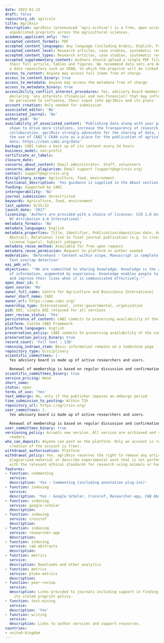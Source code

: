 ```yaml
---
date: 2023-01-23
draft: false
repository_id: agrirxiv
title: AgriRxiv
description: agriRxiv (pronounced ‘agri-archive’) is a free, open access source of
  unpublished preprints across the agricultural sciences.
academic_applicant_only: 'Yes'
accepted_content_formats: PDF
accepted_content_languages: Any language (including Arabic, English, French, Indonesian)
accepted_content_level: Research articles, case studies, systematic reviews
accepted_content_types: Research articles, case studies, systematic reviews
accepted_supplementary_content: Authors should upload a single PDF file including
  their full article, tables and figures. We recommend data sets are deposited into
  a data repository such as CKAN, to which the preprint will be linked.
access_to_content: Anyone may access full items free of charge
access_to_content_binary: true
access_to_metadata: Anyone may access the metadata free of charge
access_to_metadata_binary: true
accessibility_conflict_interest_procedures: Yes, advisory board members commit to
  declaring 'any interests (financial and non-financial) that may influence, or may
  be perceived to influence, their input into agriRxiv and its plans'
account_creation: Only needed for submission
associated_editor: 'No'
associated_journal: 'No'
author_pid: 'No'
availability_of_associated_content: 'Publishing data along with your paper has been
  shown to drive more citations, increase the transparency of research, and support
  collaboration. agriRxiv strongly advocates for the sharing of data, and supports
  the use of CABI’s CKAN site as a place for the publication of agricultural and environmental
  data: https://ckan.cabi.org/data'
backups: CABI takes a back up of its content every 24 hours
business_model: non-profit
certificate_or_labels:
closure_date:
concerns_about_content: Email administrator. Staff, volunteers
concerns_about_plagiarism: Email support (support@agrirxiv.org)
contact: support@agrirxiv.org
disciplinary_scope: Agriculture, food, environment
functional_description: 'Yes guidance is supplied in the About section : https://agrirxiv.org/about/'
funding: Supported by CABI
interoperability: 'No'
journal_submission: Unrestricted
keywords: Agriculture, food, environment
last_update: 9/25/22
launch_date: '2017'
licensing: 'Authors are provided with a choice of licenses: CC0 1.0 Universal, CC
  BY Attribution 4.0 International'
metadata_formats: 'No'
metadata_languages: English
metadata_properties: Title, Identifier, Publication/deposition date, Author name(s),
  Abstract, Relational link to final journal publication (e.g. in crossref metadata),
  License type(s), Subject category
metadata_reuse_method: Available for free upon request
metadata_reuse_permission: Request to platform or author needed
moderation: 'Beforehand : Content within scope, Manuscript is complete (methods, references),
  Text overlap detection'
oai_pmh_url:
objectives: '"We are committed to sharing knowledge. Knowledge is the application
  of information, augmented by experience. Knowledge enables people to support themselves
  and improve their lives when it is communicated effectively."'
open_doar_id: X
open_source: 'No'
owner_full_name: Centre for Agriculture and Bioscience International
owner_short_name: CABI
owner_url: https://www.cabi.org/
ownership_type: International, inter-governmental, organization
pid: DOI, single DOI retained for all versions
peer_review_status: 'Yes'
persistence_of_content: CABI commits to preserving availability of the content
platform: Custom CABI Framework
platform_languages: English
preservation_policy: CABI commits to preserving availability of the content
preservation_policy_binary: true
record_count: 'Full text : 138'
remining_indrawn_item: Basic information remains on a tombstone page
repository_type: Disciplinary
scientific_committees: |-
  Yes advisory board is made up of active researchers and users.

  Renewal of membership is based on regular discussion and confirmation of commitment
scientific_committees_binary: true
service_pricing: None
short_name:
status: open
terms_of_use: 'Yes'
text_embargo: No, only if the publisher imposes an embargo period
time_submission_to_posting: Within 72h
repository_url: https://agrirxiv.org/
user_committees: |-
  Yes advisory board is made up of active researchers and users.

  Renewal of membership is based on regular discussion and confirmation of commitment
user_committees_binary: true
versioning_policy: Accepts new version. All version are archieved and visible for
  readers.
who_can_deposit: Anyone can post on the platform. Only an account is required ( The
  creation of the account is free).
withdrawal_authorisation: Platform
withdrawal_policy: Yes. agriRxiv reserves the right to remove any articles that contain
  plagiarized material or describe experimental work that is not performed in accordance
  with the relevant ethical standards for research using animals or human subjects
features:
- function: commenting
  service:
  description: 'Yes : Commenting (including annotation plug-ins)'
- function: indexing
  service:
  description: 'Yes : Google Scholar, Crossref, Researcher-app, CAB Abstracts'
- function: indexing
  service: google-scholar
  description:
- function: indexing
  service: crossref
  description:
- function: indexing
  service: researcher-app
  description:
- function: indexing
  service: cab-abstracts
  description:
- function: metrics
  service:
  description: Downloads and other analytics
- function: metrics
  service: plumx-metrics
  description:
- function: peer-review
  service:
  description: Links provided to journals including support in finding a journal and
    its stated preprint policy.
- function: text-mining
  service:
  description: 'Yes'
- function: writing
  service:
  description: Links to author services and support resources.
countries:
- united-kingdom
---
```



